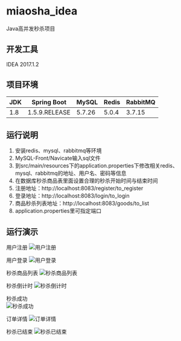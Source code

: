 # miaosha_idea
Java高并发秒杀项目
## 开发工具
IDEA 2017.1.2
## 项目环境
JDK|Spring Boot|MySQL|Redis|RabbitMQ
--|--|--|--|--
1.8|1.5.9.RELEASE|5.7.26|5.0.4|3.7.15
## 运行说明
1. 安装redis、mysql、rabbitmq等环境
2. MySQL-Front/Navicate输入sql文件
3. 到src/main/resources下的application.properties下修改相关redis、mysql、rabbitmq的地址、用户名、密码等信息
4. 在数据库秒杀商品表里面设置合理的秒杀开始时间与结束时间
5. 注册地址：http://localhost:8083/register/to_register
6. 登录地址：http://localhost:8083/login/to_login
7. 商品秒杀列表地址：http://localhost:8083/goods/to_list
8. application.properties里可指定端口

## 运行演示

用户注册
![用户注册](https://github.com/lahhass/pictures/blob/master/%E6%B3%A8%E5%86%8C.PNG?raw=true)


用户登录
![用户登录](https://github.com/lahhass/pictures/blob/master/%E7%99%BB%E5%BD%95.PNG?raw=true)


秒杀商品列表
![秒杀商品列表](https://github.com/lahhass/pictures/blob/master/%E5%95%86%E5%93%81%E5%88%97%E8%A1%A8.PNG?raw=true)


秒杀倒计时
![秒杀倒计时](https://github.com/lahhass/pictures/blob/master/%E7%A7%92%E6%9D%80%E7%95%8C%E9%9D%A2.PNG?raw=true)


秒杀成功       
![秒杀成功](https://github.com/lahhass/pictures/blob/master/%E6%88%90%E5%8A%9F.PNG?raw=true)


订单详情
![订单详情](https://github.com/lahhass/pictures/blob/master/%E8%AE%A2%E5%8D%95%E8%AF%A6%E6%83%85%E9%A1%B5.PNG?raw=true)


秒杀已结束
![秒杀已结束](https://github.com/lahhass/pictures/blob/master/%E7%BB%93%E6%9D%9F.PNG?raw=true)
